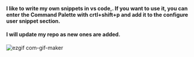#### I like to write my own snippets in vs code,. If you want to use it, you can enter the Command Palette with crtl+shift+p and add it to the configure user snippet section.
#### I will update my repo as new ones are added.

![ezgif com-gif-maker](https://user-images.githubusercontent.com/62966040/147246000-f9ee19cf-35fc-4780-a41a-e676f8e29692.gif)
